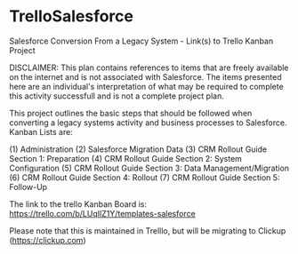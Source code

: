 # TrelloSalesforce
Salesforce Conversion From a Legacy System  - Link(s) to Trello Kanban Project

DISCLAIMER: This plan contains references to items that are freely available on the internet and is not associated with Salesforce.  The items presented here are an individual's interpretation of what may be required to complete this activity successfull and is not a complete project plan.    

This project outlines the basic steps that should be followed when converting a legacy systems activity and business processes to Salesforce. Kanban Lists are:

(1) Administration 
(2) Salesforce Migration Data 
(3) CRM Rollout Guide Section 1: Preparation 
(4) CRM Rollout Guide Section 2: System Configuration
(5) CRM Rollout Guide Section 3: Data Management/Migration 
(6) CRM Rollout Guide Section 4: Rollout (7) CRM Rollout Guide Section 5: Follow-Up

The link to the trello Kanban Board is:  https://trello.com/b/LUqIlZ1Y/templates-salesforce

Please note that this is maintained in Trelllo, but will be migrating to Clickup (https://clickup.com)
